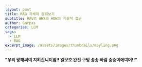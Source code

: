 ```yaml
---
layout: post
title: RAG 자세히 살펴보기
subtitle: RAG의 WHY와 HOW의 기술적 접근
author: Garpas
categories: LLM
tags:
  - LLM
  - RAG
excerpt_image: /assets/images/thumbnails/mayling.png
---
```

**"우리 망해써여 지히간니이임!! 엘모호 완전 구멍 송송 바람 숭숭이에여어!!"**